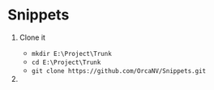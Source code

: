 # Snippets

1. Clone it

	* `mkdir E:\Project\Trunk`
	* `cd E:\Project\Trunk`
	* `git clone https://github.com/OrcaNV/Snippets.git`
	
2. 
